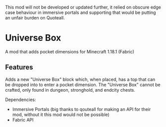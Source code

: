 This mod will not be developed or updated further, it relied on obscure edge case behaviour in immersive portals and supporting that would be putting an unfair burden on Quoteall.
# Universe Box
A mod that adds pocket dimensions for Minecraft 1.18.1 (Fabric)

## Features
Adds a new "Universe Box" block which, when placed, has a top that can be dropped into to enter a pocket dimension.
The "Universe Box" cannot be crafted, only found in dungeon, stronghold, and endcity chests.

Dependencies: 
* Immersive Portals (big thanks to qouteall for making an API for their mod, without it this mod would not be possible)
* Fabric API

